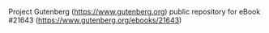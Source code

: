 Project Gutenberg (https://www.gutenberg.org) public repository for eBook #21643 (https://www.gutenberg.org/ebooks/21643)
